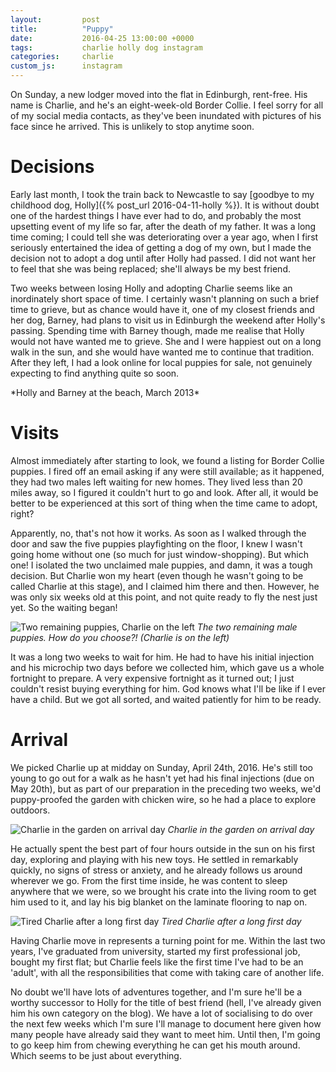 ```yaml
---
layout:         post
title:          "Puppy"
date:           2016-04-25 13:00:00 +0000
tags:           charlie holly dog instagram
categories:     charlie
custom_js:      instagram
---
```


On Sunday, a new lodger moved into the flat in Edinburgh, rent-free. His name is Charlie, and he's an eight-week-old Border Collie. I feel sorry for all of my social media contacts, as they've been inundated with pictures of his face since he arrived. This is unlikely to stop anytime soon.

<!-- Read More -->

# Decisions

Early last month, I took the train back to Newcastle to say [goodbye to my childhood dog, Holly]({% post_url 2016-04-11-holly %}). It is without doubt one of the hardest things I have ever had to do, and probably the most upsetting event of my life so far, after the death of my father. It was a long time coming; I could tell she was deteriorating over a year ago, when I first seriously entertained the idea of getting a dog of my own, but I made the decision not to adopt a dog until after Holly had passed. I did not want her to feel that she was being replaced; she'll always be my best friend.

Two weeks between losing Holly and adopting Charlie seems like an inordinately short space of time. I certainly wasn't planning on such a brief time to grieve, but as chance would have it, one of my closest friends and her dog, Barney, had plans to visit us in Edinburgh the weekend after Holly's passing. Spending time with Barney though, made me realise that Holly would not have wanted me to grieve. She and I were happiest out on a long walk in the sun, and she would have wanted me to continue that tradition. After they left, I had a look online for local puppies for sale, not genuinely expecting to find anything quite so soon.

<div class="instagram-container">
    <blockquote class="instagram-media" data-instgrm-captioned data-instgrm-version="6">
        <a href="https://www.instagram.com/p/WzqPWlTSJY/" target="_blank"></a>
    </blockquote>
</div>
*Holly and Barney at the beach, March 2013*

# Visits

Almost immediately after starting to look, we found a listing for Border Collie puppies. I fired off an email asking if any were still available; as it happened, they had two males left waiting for new homes. They lived less than 20 miles away, so I figured it couldn't hurt to go and look. After all, it would be better to be experienced at this sort of thing when the time came to adopt, right?

Apparently, no, that's not how it works. As soon as I walked through the door and saw the five puppies playfighting on the floor, I knew I wasn't going home without one (so much for just window-shopping). But which one! I isolated the two unclaimed male puppies, and damn, it was a tough decision. But Charlie won my heart (even though he wasn't going to be called Charlie at this stage), and I claimed him there and then. However, he was only six weeks old at this point, and not quite ready to fly the nest just yet. So the waiting began!

![Two remaining puppies, Charlie on the left]({{site.baseurl}}/assets/img/puppy-charlie-decision.jpg)
*The two remaining male puppies. How do you choose?! (Charlie is on the left)*

It was a long two weeks to wait for him. He had to have his initial injection and his microchip two days before we collected him, which gave us a whole fortnight to prepare. A very expensive fortnight as it turned out; I just couldn't resist buying everything for him. God knows what I'll be like if I ever have a child. But we got all sorted, and waited patiently for him to be ready.

# Arrival

We picked Charlie up at midday on Sunday, April 24th, 2016. He's still too young to go out for a walk as he hasn't yet had his final injections (due on May 20th), but as part of our preparation in the preceding two weeks, we'd puppy-proofed the garden with chicken wire, so he had a place to explore outdoors. 

![Charlie in the garden on arrival day]({{site.baseurl}}/assets/img/puppy-charlie-outside-ball.jpg)
*Charlie in the garden on arrival day*

He actually spent the best part of four hours outside in the sun on his first day, exploring and playing with his new toys. He settled in remarkably quickly, no signs of stress or anxiety, and he already follows us around wherever we go. From the first time inside, he was content to sleep anywhere that we were, so we brought his crate into the living room to get him used to it, and lay his big blanket on the laminate flooring to nap on.

![Tired Charlie after a long first day]({{site.baseurl}}/assets/img/puppy-charlie-sleeping.jpg)
*Tired Charlie after a long first day*

Having Charlie move in represents a turning point for me. Within the last two years, I've graduated from university, started my first professional job, bought my first flat; but Charlie feels like the first time I've had to be an 'adult', with all the responsibilities that come with taking care of another life. 

No doubt we'll have lots of adventures together, and I'm sure he'll be a worthy successor to Holly for the title of best friend (hell, I've already given him his own category on the blog). We have a lot of socialising to do over the next few weeks which I'm sure I'll manage to document here given how many people have already said they want to meet him. Until then, I'm going to go keep him from chewing everything he can get his mouth around. Which seems to be just about everything.

[charlies-instagram]: https://www.instagram.com/charlie.border.collie